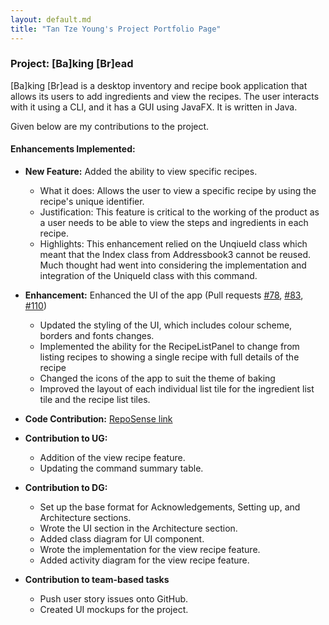```yaml
---
layout: default.md
title: "Tan Tze Young's Project Portfolio Page"
---
```


### Project: [Ba]king [Br]ead

[Ba]king [Br]ead is a desktop inventory and recipe book application that allows its users to add ingredients and view the
recipes. The user interacts with it using a CLI, and it has a GUI using JavaFX. It is written in Java.

Given below are my contributions to the project.

#### Enhancements Implemented:
* **New Feature:** Added the ability to view specific recipes.
  * What it does: Allows the user to view a specific recipe by using the recipe's unique identifier.
  * Justification: This feature is critical to the working of the product as a user needs to be able to view the steps 
  and ingredients in each recipe.
  * Highlights: This enhancement relied on the UnqiueId class which meant that the Index class from Addressbook3 cannot
  be reused. Much thought had went into considering the implementation and integration of the UniqueId class with this
  command.

* **Enhancement:** Enhanced the UI of the app (Pull requests [\#78](), [\#83](), [\#110]())
  * Updated the styling of the UI, which includes colour scheme, borders and fonts changes. 
  * Implemented the ability for the RecipeListPanel to change from listing recipes to showing a single recipe with full
  details of the recipe
  * Changed the icons of the app to suit the theme of baking
  * Improved the layout of each individual list tile for the ingredient list tile and the recipe list tiles.

* **Code Contribution:** [RepoSense link](https://nus-cs2103-ay2324s1.github.io/tp-dashboard/?search=ItsTYtan&breakdown=false&sort=groupTitle%20dsc&sortWithin=title&since=2023-09-22&timeframe=commit&mergegroup=&groupSelect=groupByRepos)

* **Contribution to UG:**
  - Addition of the view recipe feature.
  - Updating the command summary table.

* **Contribution to DG:** 
  - Set up the base format for Acknowledgements, Setting up, and Architecture sections.
  - Wrote the UI section in the Architecture section.
  - Added class diagram for UI component.
  - Wrote the implementation for the view recipe feature.
  - Added activity diagram for the view recipe feature.

* **Contribution to team-based tasks**
  - Push user story issues onto GitHub.
  - Created UI mockups for the project.

